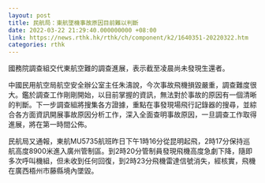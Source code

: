 ```yaml
---
layout: post
title: 民航局：東航墜機事故原因目前難以判斷
date: 2022-03-22 21:29:40.000000000 +08:00
link: https://news.rthk.hk/rthk/ch/component/k2/1640351-20220322.htm
categories: rthk
---
```


國務院調查組交代東航空難的調查進展，表示截至凌晨尚未發現生還者。

中國民用航空局航空安全辦公室主任朱濤說，今次事故飛機損毀嚴重，調查難度很大。鑑於調查工作剛剛開始，以目前掌握的資訊，無法對於事故的原因有一個清晰的判斷。下一步調查組將搜集各方證據，重點在事發現場飛行記錄器的搜尋，並綜合各方面資訊開展事故原因分析工作，深入全面查明事故原因，一旦調查工作取得進展，將在第一時間公佈。

民航局又通報，東航MU5735航班昨日下午1時16分從昆明起飛，2時17分保持巡航高度8900米進入廣州管制區。到2時20分管制員發現飛機高度急劇下降，隨即多次呼叫機組，但未收到任何回復，到2時23分飛機雷達信號消失，經核實，飛機在廣西梧州市藤縣境內墜毀。
